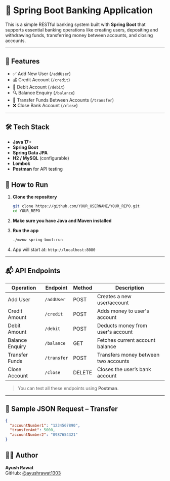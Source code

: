# 🏦 Spring Boot Banking Application

This is a simple RESTful banking system built with **Spring Boot** that supports essential banking operations like creating users, depositing and withdrawing funds, transferring money between accounts, and closing accounts.

---

## 📌 Features

- ✅ Add New User (`/addUser`)
- 💰 Credit Account (`/credit`)
- 💸 Debit Account (`/debit`)
- 🔍 Balance Enquiry (`/balance`)
- 🔁 Transfer Funds Between Accounts (`/transfer`)
- ❌ Close Bank Account (`/close`)

---

## 🛠️ Tech Stack

- **Java 17+**
- **Spring Boot**
- **Spring Data JPA**
- **H2 / MySQL** (configurable)
- **Lombok**
- **Postman** for API testing

## 🚀 How to Run

1. **Clone the repository**
   ```bash
   git clone https://github.com/YOUR_USERNAME/YOUR_REPO.git
   cd YOUR_REPO
   ```

2. **Make sure you have Java and Maven installed**

3. **Run the app**
   ```bash
   ./mvnw spring-boot:run
   ```

4. App will start at: `http://localhost:8080`

---

## 📬 API Endpoints

| Operation            | Endpoint       | Method | Description                                |
|----------------------|----------------|--------|--------------------------------------------|
| Add User             | `/addUser`     | POST   | Creates a new user/account                 |
| Credit Amount        | `/credit`      | POST   | Adds money to user's account               |
| Debit Amount         | `/debit`       | POST   | Deducts money from user's account          |
| Balance Enquiry      | `/balance`     | GET    | Fetches current account balance            |
| Transfer Funds       | `/transfer`    | POST   | Transfers money between two accounts       |
| Close Account        | `/close`       | DELETE | Closes the user’s bank account             |

> You can test all these endpoints using **Postman**.

---

## 📝 Sample JSON Request – Transfer

```json
{
  "accountNumber1": "1234567890",
  "transferAmt": 5000,
  "accountNumber2": "0987654321"
}
```


## 👨‍💻 Author

**Ayush Rawat**  
GitHub: [@ayushrawat1303](https://github.com/ayushrawat1303)

